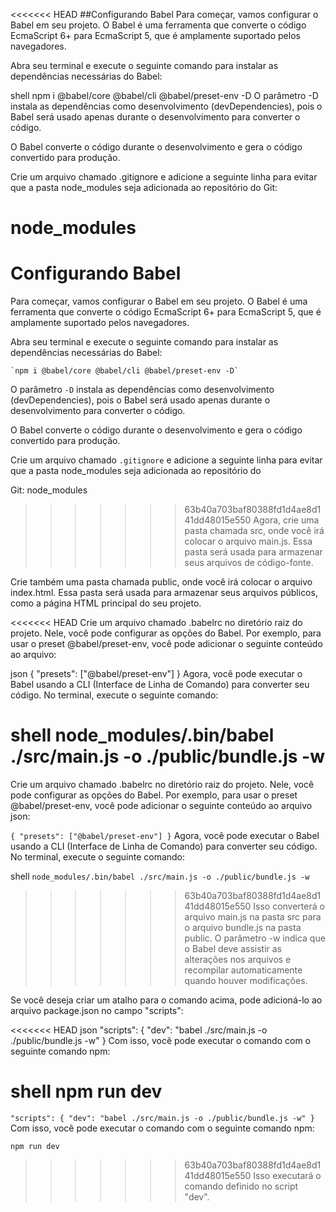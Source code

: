 <<<<<<< HEAD
##Configurando Babel
Para começar, vamos configurar o Babel em seu projeto. O Babel é uma ferramenta que converte o código EcmaScript 6+ para EcmaScript 5, que é amplamente suportado pelos navegadores.

Abra seu terminal e execute o seguinte comando para instalar as dependências necessárias do Babel:

shell
npm i @babel/core @babel/cli @babel/preset-env -D
O parâmetro -D instala as dependências como desenvolvimento (devDependencies), pois o Babel será usado apenas durante o desenvolvimento para converter o código.

O Babel converte o código durante o desenvolvimento e gera o código convertido para produção.

Crie um arquivo chamado .gitignore e adicione a seguinte linha para evitar que a pasta node_modules seja adicionada ao repositório do Git:

node_modules
=======
# Configurando Babel

Para começar, vamos configurar o Babel em seu projeto. O Babel é uma ferramenta que converte o código EcmaScript 6+ para EcmaScript 5, que é amplamente suportado pelos navegadores.

Abra seu terminal e execute o seguinte comando para instalar as dependências necessárias do Babel:

    `npm i @babel/core @babel/cli @babel/preset-env -D`
                              
O parâmetro `-D` instala as dependências como desenvolvimento (devDependencies), pois o Babel será usado apenas durante o desenvolvimento para converter o código.

O Babel converte o código durante o desenvolvimento e gera o código convertido para produção.

Crie um arquivo chamado `.gitignore` e adicione a seguinte linha para evitar que a pasta node_modules seja adicionada ao repositório do 

Git:
node_modules

>>>>>>> 63b40a703baf80388fd1d4ae8d141dd48015e550
Agora, crie uma pasta chamada src, onde você irá colocar o arquivo main.js. Essa pasta será usada para armazenar seus arquivos de código-fonte.

Crie também uma pasta chamada public, onde você irá colocar o arquivo index.html. Essa pasta será usada para armazenar seus arquivos públicos, como a página HTML principal do seu projeto.

<<<<<<< HEAD
Crie um arquivo chamado .babelrc no diretório raiz do projeto. Nele, você pode configurar as opções do Babel. Por exemplo, para usar o preset @babel/preset-env, você pode adicionar o seguinte conteúdo ao arquivo:

json
{
  "presets": ["@babel/preset-env"]
}
Agora, você pode executar o Babel usando a CLI (Interface de Linha de Comando) para converter seu código. No terminal, execute o seguinte comando:

shell
node_modules/.bin/babel ./src/main.js -o ./public/bundle.js -w
=======
Crie um arquivo chamado .babelrc no diretório raiz do projeto. Nele, você pode configurar as opções do Babel. Por exemplo, para usar o preset @babel/preset-env, você pode adicionar o seguinte conteúdo ao arquivo json:


`{
  "presets": ["@babel/preset-env"]
}`
Agora, você pode executar o Babel usando a CLI (Interface de Linha de Comando) para converter seu código. No terminal, execute o seguinte comando:

shell
    `node_modules/.bin/babel ./src/main.js -o ./public/bundle.js -w`
>>>>>>> 63b40a703baf80388fd1d4ae8d141dd48015e550
Isso converterá o arquivo main.js na pasta src para o arquivo bundle.js na pasta public. O parâmetro -w indica que o Babel deve assistir as alterações nos arquivos e recompilar automaticamente quando houver modificações.

Se você deseja criar um atalho para o comando acima, pode adicioná-lo ao arquivo package.json no campo "scripts":

<<<<<<< HEAD
json
"scripts": {
  "dev": "babel ./src/main.js -o ./public/bundle.js -w"
}
Com isso, você pode executar o comando com o seguinte comando npm:

shell
npm run dev
=======
`
"scripts": {
  "dev": "babel ./src/main.js -o ./public/bundle.js -w"
}
`
Com isso, você pode executar o comando com o seguinte comando npm:


`npm run dev`
>>>>>>> 63b40a703baf80388fd1d4ae8d141dd48015e550
Isso executará o comando definido no script "dev".
